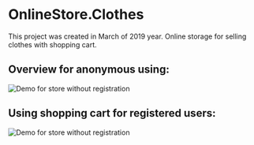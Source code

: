 # OnlineStore.Clothes
This project was created in March of 2019 year. Online storage for selling clothes with shopping cart.

## Overview for anonymous using:
![Demo for store without registration](https://github.com/bladehero/OnlineStore.Clothes/blob/master/Demo_0.gif?raw=true)

## Using shopping cart for registered users:
![Demo for store without registration](https://github.com/bladehero/OnlineStore.Clothes/blob/master/Demo_1.gif?raw=true)
